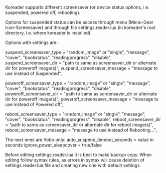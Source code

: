 Koreader supports different screensaver (or device status options, i.e. suspended, powered off, rebooting).

Options for suspended status can be access through menu (Menu-Gear icon-Screensaver) and through file settings.reader.lua (in koreader's root directory, i.e. where koreader is installed).

Options with settings are:

suspend_screensaver_type = "random_image" or "single", "message", "cover", "bookstatus", "readingprogress", "disable",
suspend_screensaver_dir = "path to same as screensaver_dir or alternate dir for poweroff image(s)",
suspend_screensaver_message = "message to use instead of Suspended",

poweroff_screensaver_type = "random_image" or "single", "message", "cover", "bookstatus", "readingprogress", "disable",
poweroff_screensaver_dir = "path to same as screensaver_dir or alternate dir for poweroff image(s)",
poweroff_screensaver_message = "message to use instead of Powered off",

reboot_screensaver_type = "random_image" or "single", "message", "cover", "bookstatus", "readingprogress", "disable",
reboot_screensaver_dir = "path to same as screensaver_dir or alternate dir for reboot image(s)",
reboot_screensaver_message = "message to use instead of Rebooting...",

The next ones are Kobo only:
auto_suspend_timeout_seconds = value in seconds
ignore_power_sleepcover = true/false

Before editing settings.reader.lua it is best to make backup copy. When editing follow syntax rules, as errors in syntax will cause deletion of settings.reader.lua file and creating new one with default settings.